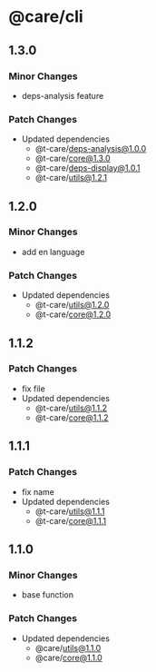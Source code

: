 # @care/cli

## 1.3.0

### Minor Changes

- deps-analysis feature

### Patch Changes

- Updated dependencies
  - @t-care/deps-analysis@1.0.0
  - @t-care/core@1.3.0
  - @t-care/deps-display@1.0.1
  - @t-care/utils@1.2.1

## 1.2.0

### Minor Changes

- add en language

### Patch Changes

- Updated dependencies
  - @t-care/utils@1.2.0
  - @t-care/core@1.2.0

## 1.1.2

### Patch Changes

- fix file
- Updated dependencies
  - @t-care/utils@1.1.2
  - @t-care/core@1.1.2

## 1.1.1

### Patch Changes

- fix name
- Updated dependencies
  - @t-care/utils@1.1.1
  - @t-care/core@1.1.1

## 1.1.0

### Minor Changes

- base function

### Patch Changes

- Updated dependencies
  - @care/utils@1.1.0
  - @care/core@1.1.0
